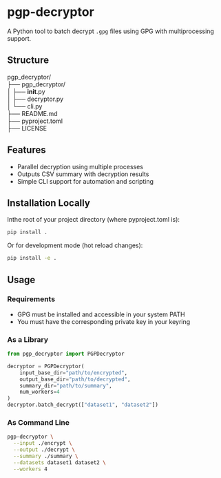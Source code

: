 # pgp-decryptor

A Python tool to batch decrypt `.gpg` files using GPG with multiprocessing support.

## Structure
pgp_decryptor/ <br>
├── pgp_decryptor/  <br>
│   ├── __init__.py <br>
│   ├── decryptor.py <br>
│   └── cli.py <br>
├── README.md <br>
├── pyproject.toml <br>
├── LICENSE <br>

## Features

- Parallel decryption using multiple processes
- Outputs CSV summary with decryption results
- Simple CLI support for automation and scripting

## Installation Locally
Inthe root of your project directory (where pyproject.toml is):
```bash
pip install .
```

Or for development mode (hot reload changes):
```bash
pip install -e .
```

## Usage

### Requirements
- GPG must be installed and accessible in your system PATH
- You must have the corresponding private key in your keyring

### As a Library

```python
from pgp_decryptor import PGPDecryptor

decryptor = PGPDecryptor(
    input_base_dir="path/to/encrypted",
    output_base_dir="path/to/decrypted",
    summary_dir="path/to/summary",
    num_workers=4
)
decryptor.batch_decrypt(["dataset1", "dataset2"])
```

### As Command Line
```bash
pgp-decryptor \
  --input ./encrypt \
  --output ./decrypt \
  --summary ./summary \
  --datasets dataset1 dataset2 \
  --workers 4
```





